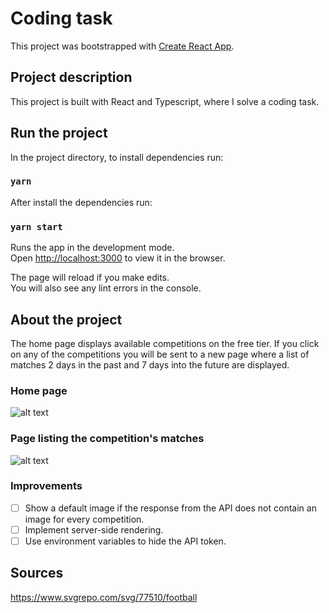 # Coding task

This project was bootstrapped with [Create React App](https://github.com/facebook/create-react-app).

## Project description

This project is built with React and Typescript, where I solve a coding task.

## Run the project

In the project directory, to install dependencies run:
### `yarn`

After install the dependencies run: 
### `yarn start`

Runs the app in the development mode.\
Open [http://localhost:3000](http://localhost:3000) to view it in the browser.

The page will reload if you make edits.\
You will also see any lint errors in the console.
## About the project
The home page displays available competitions on the free tier. If you click on any of the competitions you will be sent to a new page where a list of matches 2 days in the past and 7 days into the future are displayed.

### Home page

![alt text](https://res.cloudinary.com/difnpzowu/image/upload/v1643640870/home_page_dgyxg4.png)


### Page listing the competition's matches

![alt text](https://res.cloudinary.com/difnpzowu/image/upload/v1643640885/matches_page_jk626b.png)

### Improvements

- [ ] Show a default image if the response from the API does not contain an image for every competition.
- [ ] Implement server-side rendering.
- [ ] Use environment variables to hide the API token.

## Sources

https://www.svgrepo.com/svg/77510/football
